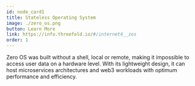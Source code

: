 ```yaml
---
id: node_card1
title: Stateless Operating System
image: ./zero_os.png
button: Learn More
link: https://info.threefold.io/#/internet4__zos
order: 1
---
```


Zero OS was built without a shell, local or remote, making it impossible to access user data on a hardware level. With its lightweight design, it can host microservices architectures and web3 workloads with optimum performance and efficiency.


